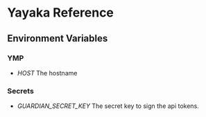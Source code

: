 # Yayaka Reference

## Environment Variables

### YMP

- *HOST*
  The hostname

### Secrets

- *GUARDIAN_SECRET_KEY*
  The secret key to sign the api tokens.
